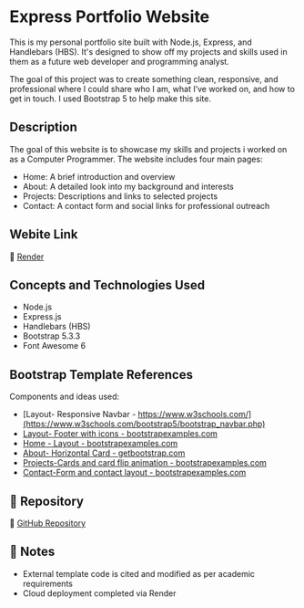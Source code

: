 # Express Portfolio Website

This is my personal portfolio site built with Node.js, Express, and Handlebars (HBS). It's designed to show off my projects and skills used in them as a future web developer and programming analyst.

The goal of this project was to create something clean, responsive, and professional where I could share who I am, what I’ve worked on, and how to get in touch. I used Bootstrap 5 to help make this site.
## Description
The goal of this website is to showcase my skills and projects i worked on as a Computer Programmer. The website includes four main pages:
- Home: A brief introduction and overview
- About: A detailed look into my background and interests
- Projects: Descriptions and links to selected projects
- Contact: A contact form and social links for professional outreach

## Webite Link

🔗 [Render](https://portfolio-nibras-khalid.onrender.com/)

## Concepts and Technologies Used
- Node.js
- Express.js
- Handlebars (HBS)
- Bootstrap 5.3.3
- Font Awesome 6

## Bootstrap Template References
Components and ideas used:
- [Layout- Responsive Navbar - https://www.w3schools.com/](https://www.w3schools.com/bootstrap5/bootstrap_navbar.php)
- [Layout- Footer with icons - bootstrapexamples.com](https://bootstrapexamples.com/@omar34/footer-with-social-media-icons)
- [Home - Layout - bootstrapexamples.com](https://bootstrapexamples.com/@ankit/hero-section-with-an-image)
- [About- Horizontal Card - getbootstrap.com](https://getbootstrap.com/docs/5.3/components/card/#horizontal)
- [Projects-Cards and card flip animation - bootstrapexamples.com](https://bootstrapexamples.com/@anonymous/interactive-service-cards-bootstrap-5-3)
- [Contact-Form and contact layout - bootstrapexamples.com](https://bootstrapexamples.com/@anonymous/contact-us-form)

## 📌 Repository

🔗 [GitHub Repository](https://github.com/yourusername/assignment1)

## 📃 Notes

- External template code is cited and modified as per academic requirements
- Cloud deployment completed via Render

